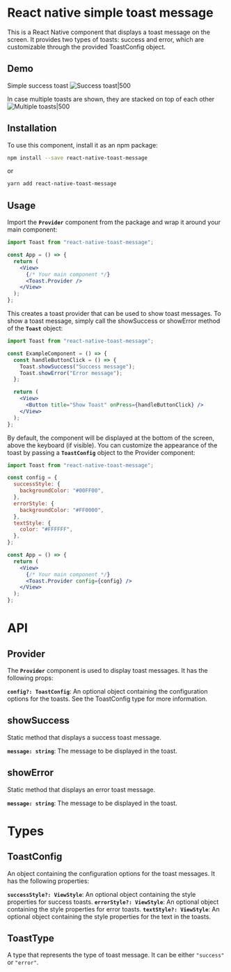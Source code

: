 # React native simple toast message

This is a React Native component that displays a toast message on the screen. It provides two types of toasts: success and error, which are customizable through the provided ToastConfig object.

## Demo

Simple success toast
![Success toast|500](./images/success.png)

In case multiple toasts are shown, they are stacked on top of each other
![Multiple toasts|500](./images/multiple.png)

## Installation

To use this component, install it as an npm package:

```bash
npm install --save react-native-toast-message
```

or

```bash
yarn add react-native-toast-message
```

## Usage

Import the **`Provider`** component from the package and wrap it around your main component:

```jsx
import Toast from "react-native-toast-message";

const App = () => {
  return (
    <View>
      {/* Your main component */}
      <Toast.Provider />
    </View>
  );
};
```

This creates a toast provider that can be used to show toast messages. To show a toast message, simply call the showSuccess or showError method of the **`Toast`** object:

```jsx
import Toast from "react-native-toast-message";

const ExampleComponent = () => {
  const handleButtonClick = () => {
    Toast.showSuccess("Success message");
    Toast.showError("Error message");
  };

  return (
    <View>
      <Button title="Show Toast" onPress={handleButtonClick} />
    </View>
  );
};
```

By default, the component will be displayed at the bottom of the screen, above the keyboard (if visible). You can customize the appearance of the toast by passing a **`ToastConfig`** object to the Provider component:

```jsx
import Toast from "react-native-toast-message";

const config = {
  successStyle: {
    backgroundColor: "#00FF00",
  },
  errorStyle: {
    backgroundColor: "#FF0000",
  },
  textStyle: {
    color: "#FFFFFF",
  },
};

const App = () => {
  return (
    <View>
      {/* Your main component */}
      <Toast.Provider config={config} />
    </View>
  );
};
```

# API

## Provider

The **`Provider`** component is used to display toast messages. It has the following props:

**`config?: ToastConfig`**: An optional object containing the configuration options for the toasts. See the ToastConfig type for more information.

## showSuccess

Static method that displays a success toast message.

**`message: string`**: The message to be displayed in the toast.

## showError

Static method that displays an error toast message.

**`message: string`**: The message to be displayed in the toast.

# Types

## ToastConfig

An object containing the configuration options for the toast messages. It has the following properties:

**`successStyle?: ViewStyle`**: An optional object containing the style properties for success toasts.
**`errorStyle?: ViewStyle`**: An optional object containing the style properties for error toasts.
**`textStyle?: ViewStyle`**: An optional object containing the style properties for the text in the toasts.

## ToastType

A type that represents the type of toast message. It can be either `"success"` or `"error"`.
